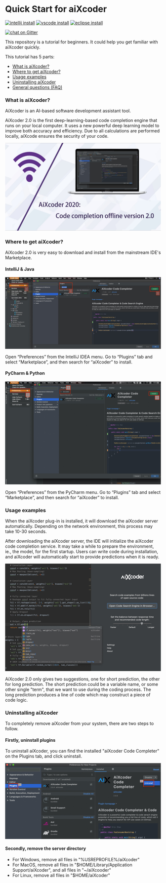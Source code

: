 # Quick Start for aiXcoder

[![intellij install](https://img.shields.io/jetbrains/plugin/d/13574-aixcoder-code-completer?color=rgb%28189%2C39%2C117%29&label=Jetbrains%20IntelliJ%20Marketplace)](https://plugins.jetbrains.com/plugin/13574-aixcoder-code-completer)
[![vscode install](https://img.shields.io/visual-studio-marketplace/d/aixcoder-plugin.aixcoder?color=%230066B8&label=Visual%20Studio%20Code%20Marketplace)](https://marketplace.visualstudio.com/items?itemName=aixcoder-plugin.aixcoder)
[![eclipse install](https://img.shields.io/eclipse-marketplace/dt/aixcoder-ai-code-completer?label=Eclipse%20Marketplace)](https://marketplace.eclipse.org/content/aixcoder-ai-code-completer)

[![chat on Gitter](https://img.shields.io/gitter/room/aixcoder-plugin/community?label=Join%20chat)](https://gitter.im/aixcoder-plugin/community)


This repository is a tutorial for beginners. It could help you get familiar with aiXcoder quickly.

This tutorial has 5 parts:

- [What is aiXcoder?](#what-is-aixcoder)
- [Where to get aiXcoder?](#where-to-get-aixcoder)
- [Usage examples](#usage-examples)
- [Uninstalling aiXcoder](#uninstalling-aixcoder)
- [General questions (FAQ)](./FAQ.md)

### What is aiXcoder?

AiXcoder is an AI-based software development assistant tool. 

AiXcoder 2.0 is the first deep-learning-based code completion engine that runs on your local computer. It uses a new powerful deep learning model to improve both accuracy and efficiency. Due to all calculations are performed locally,  aiXcode ensures the security of your code.

![aixcode_2](./res/aixcode_2.jpg)

### Where to get aiXcoder?

AiXcoder 2.0 is very easy to download and install from the mainstream IDE's Marketplace. 

#### IntelliJ & Java

![IntelliJ](./res/IntelliJ.png)

Open “Preferences” from the IntelliJ IDEA menu. Go to “Plugins” tab and select “Marketplace”, and then search for “aiXcoder” to install.

#### PyCharm & Python

![pycharm](./res/pycharm_marketplace.jpg)

Open “Preferences” from the PyCharm menu. Go to “Plugins” tab and select “Marketplace”, and then search for “aiXcoder” to install.

### Usage examples

When the aiXcoder plug-in is installed, it will download the aiXcoder server automatically. Depending on the network environment, this process may take 10-30 seconds.

After downloading the aiXcoder server, the IDE will initialize the aiXcoder code completion service. It may take a while to prepare the environment, ie., the model, for the first startup. Users can write code during installation, and aiXcoder will automatically start to provide predictions when it is ready.

![aixcoder_tf](./res/aixcoder_tf.jpg)

AiXcoder 2.0 only gives two suggestions, one for short prediction, the other for long prediction. The short prediction could be a variable name, or some other single "term", that we want to use during the coding process. The long prediction produces a line of code which may construct a piece of code logic.

### Uninstalling aiXcoder

To completely remove aiXcoder from your system, there are two steps to follow.

#### Firstly, uninstall plugins

To uninstall aiXcoder, you can find the installed "aiXcoder Code Completer" on the Plugins tab, and click uninstall.

![uninstall](./res/uninstall.jpg)

#### Secondly, remove the server directory

- For Windows, remove all files in "%USREPROFILE%/aiXcoder"
- For MacOS, remove all files in "$HOME/Library/Application Support/aiXcoder", and all files in "~/aiXcooder"
- For Linux, remove all files in "$HOME/aiXcoder"

